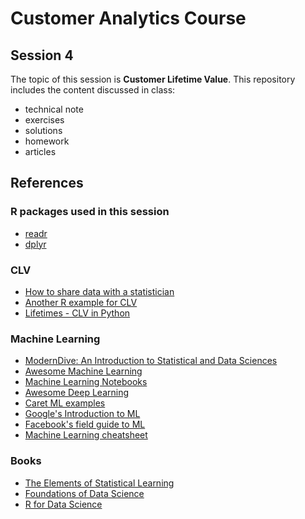 # Customer Analytics Course

## Session 4

The topic of this session is **Customer Lifetime Value**. This repository includes the content discussed in class:

  - technical note
  - exercises
  - solutions
  - homework
  - articles
 
## References

### R packages used in this session

 - [readr](https://readr.tidyverse.org)
 - [dplyr](https://dplyr.tidyverse.org)
 
### CLV
 
 - [How to share data with a statistician](https://github.com/jtleek/datasharing)
 - [Another R example for CLV](https://github.com/rtheman/CLV)
 - [Lifetimes - CLV in Python](https://github.com/CamDavidsonPilon/lifetimes)
 
### Machine Learning

 - [ModernDive: An Introduction to Statistical and Data Sciences](https://moderndive.com/)
 - [Awesome Machine Learning](https://github.com/josephmisiti/awesome-machine-learning)
 - [Machine Learning Notebooks](https://github.com/ageron/handson-ml)
 - [Awesome Deep Learning](https://github.com/ChristosChristofidis/awesome-deep-learning)
 - [Caret ML examples](https://github.com/tobigithub/caret-machine-learning)
 - [Google's Introduction to ML](https://developers.google.com/machine-learning/crash-course/ml-intro)
 - [Facebook's field guide to ML](https://research.fb.com/the-facebook-field-guide-to-machine-learning-video-series/)
 - [Machine Learning cheatsheet](https://github.com/remicnrd/ml_cheatsheet)

### Books

 - [The Elements of Statistical Learning](https://web.stanford.edu/~hastie/Papers/ESLII.pdf)
 - [Foundations of Data Science](https://www.cs.cornell.edu/jeh/book.pdf)
 - [R for Data Science](http://r4ds.had.co.nz)
